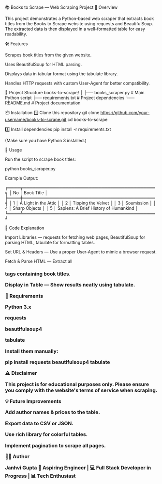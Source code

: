 📚 Books to Scrape — Web Scraping Project
📖 Overview

This project demonstrates a Python-based web scraper that extracts book titles from the Books to Scrape website using requests and BeautifulSoup.
The extracted data is then displayed in a well-formatted table for easy readability.

🛠 Features

Scrapes book titles from the given website.

Uses BeautifulSoup for HTML parsing.

Displays data in tabular format using the tabulate library.

Handles HTTP requests with custom User-Agent for better compatibility.

📂 Project Structure
books-to-scrape/
│
├── books_scraper.py    # Main Python script
├── requirements.txt    # Project dependencies
└── README.md           # Project documentation

📦 Installation
1️⃣ Clone this repository
git clone https://github.com/your-username/books-to-scrape.git
cd books-to-scrape

2️⃣ Install dependencies
pip install -r requirements.txt


(Make sure you have Python 3 installed.)

🚀 Usage

Run the script to scrape book titles:

python books_scraper.py


Example Output:

╒════╤════════════════════════════════════════════╕
│ No │ Book Title                                 │
╞════╪════════════════════════════════════════════╡
│ 1  │ A Light in the Attic                        │
│ 2  │ Tipping the Velvet                          │
│ 3  │ Soumission                                  │
│ 4  │ Sharp Objects                               │
│ 5  │ Sapiens: A Brief History of Humankind       │
╘════╧════════════════════════════════════════════╛

📜 Code Explanation

Import Libraries — requests for fetching web pages, BeautifulSoup for parsing HTML, tabulate for formatting tables.

Set URL & Headers — Use a proper User-Agent to mimic a browser request.

Fetch & Parse HTML — Extract all <h3> tags containing book titles.

Display in Table — Show results neatly using tabulate.

🧰 Requirements

Python 3.x

requests

beautifulsoup4

tabulate

Install them manually:

pip install requests beautifulsoup4 tabulate

⚠ Disclaimer

This project is for educational purposes only. Please ensure you comply with the website's terms of service when scraping.

💡 Future Improvements

Add author names & prices to the table.

Export data to CSV or JSON.

Use rich library for colorful tables.

Implement pagination to scrape all pages.

👩‍💻 Author

Janhvi Gupta
💼 Aspiring Engineer | 💻 Full Stack Developer in Progress | 📊 Tech Enthusiast
